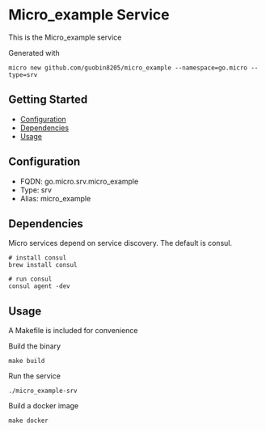 # Micro_example Service

This is the Micro_example service

Generated with

```
micro new github.com/guobin8205/micro_example --namespace=go.micro --type=srv
```

## Getting Started

- [Configuration](#configuration)
- [Dependencies](#dependencies)
- [Usage](#usage)

## Configuration

- FQDN: go.micro.srv.micro_example
- Type: srv
- Alias: micro_example

## Dependencies

Micro services depend on service discovery. The default is consul.

```
# install consul
brew install consul

# run consul
consul agent -dev
```

## Usage

A Makefile is included for convenience

Build the binary

```
make build
```

Run the service
```
./micro_example-srv
```

Build a docker image
```
make docker
```